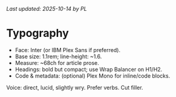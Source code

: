 _Last updated: 2025-10-14 by PL_

# Typography

- Face: Inter (or IBM Plex Sans if preferred).
- Base size: 1.1rem; line-height: ~1.6.
- Measure: ~68ch for article prose.
- Headings: bold but compact; use Wrap Balancer on H1/H2.
- Code & metadata: (optional) Plex Mono for inline/code blocks.

Voice: direct, lucid, slightly wry. Prefer verbs. Cut filler.

